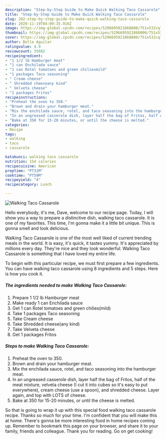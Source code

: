 ```yaml
---
description: "Step-by-Step Guide to Make Quick Walking Taco Cassarole"
title: "Step-by-Step Guide to Make Quick Walking Taco Cassarole"
slug: 202-step-by-step-guide-to-make-quick-walking-taco-cassarole
date: 2020-11-19T04:09:35.916Z
image: https://img-global.cpcdn.com/recipes/5296695921868800/751x532cq70/walking-taco-cassarole-recipe-main-photo.jpg
thumbnail: https://img-global.cpcdn.com/recipes/5296695921868800/751x532cq70/walking-taco-cassarole-recipe-main-photo.jpg
cover: https://img-global.cpcdn.com/recipes/5296695921868800/751x532cq70/walking-taco-cassarole-recipe-main-photo.jpg
author: Belle Aguilar
ratingvalue: 4.9
reviewcount: 35682
recipeingredient:
- "1 1/2 lb Hamburger meat"
- "1 can Enchilada sauce"
- "1 can Rotel tomatoes and green chiliesmild"
- "1 packages Taco seasoning"
- " Cream cheese"
- " Shredded cheeseany kind"
- " Velveta cheese"
- "1 packages Fritos"
recipeinstructions:
- "Preheat the oven to 350."
- "Brown and drain your hamburger meat."
- "Mix the enchilada sauce, rotel, and taco seasoning into the hamburger meat."
- "In an ungreased casserole dish, layer half the bag of Fritos, half of the meat mixture, velveta cheese (I cut it into cubes so it&#39;s easy to put everywhere), cream cheese (use a spoon), and shredded cheese. Layer again, and top with LOTS of cheese."
- "Bake at 350 for 15-20 minutes, or until the cheese is melted."
categories:
- Recipe
tags:
- walking
- taco
- cassarole

katakunci: walking taco cassarole 
nutrition: 154 calories
recipecuisine: American
preptime: "PT31M"
cooktime: "PT59M"
recipeyield: "4"
recipecategory: Lunch

---
```



![Walking Taco Cassarole](https://img-global.cpcdn.com/recipes/5296695921868800/751x532cq70/walking-taco-cassarole-recipe-main-photo.jpg)

Hello everybody, it's me, Dave, welcome to our recipe page. Today, I will show you a way to prepare a distinctive dish, walking taco cassarole. It is one of my favorites. This time, I'm gonna make it a little bit unique. This is gonna smell and look delicious.



Walking Taco Cassarole is one of the most well liked of current trending meals in the world. It is easy, it's quick, it tastes yummy. It's appreciated by millions every day. They're nice and they look wonderful. Walking Taco Cassarole is something that I have loved my entire life.


To begin with this particular recipe, we must first prepare a few ingredients. You can have walking taco cassarole using 8 ingredients and 5 steps. Here is how you cook it.

<!--inarticleads1-->

##### The ingredients needed to make Walking Taco Cassarole:

1. Prepare 1 1/2 lb Hamburger meat
1. Make ready 1 can Enchilada sauce
1. Get 1 can Rotel tomatoes and green chilies(mild)
1. Take 1 packages Taco seasoning
1. Take  Cream cheese
1. Take  Shredded cheese(any kind)
1. Take  Velveta cheese
1. Get 1 packages Fritos




<!--inarticleads2-->

##### Steps to make Walking Taco Cassarole:

1. Preheat the oven to 350.
1. Brown and drain your hamburger meat.
1. Mix the enchilada sauce, rotel, and taco seasoning into the hamburger meat.
1. In an ungreased casserole dish, layer half the bag of Fritos, half of the meat mixture, velveta cheese (I cut it into cubes so it&#39;s easy to put everywhere), cream cheese (use a spoon), and shredded cheese. Layer again, and top with LOTS of cheese.
1. Bake at 350 for 15-20 minutes, or until the cheese is melted.




So that is going to wrap it up with this special food walking taco cassarole recipe. Thanks so much for your time. I'm confident that you will make this at home. There's gonna be more interesting food in home recipes coming up. Remember to bookmark this page on your browser, and share it to your family, friends and colleague. Thank you for reading. Go on get cooking!
